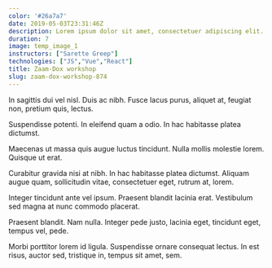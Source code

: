 ```yaml
---
color: '#26a7a7'
date: 2019-05-03T23:31:46Z
description: Lorem ipsum dolor sit amet, consectetuer adipiscing elit. Proin interdum mauris non ligula pellentesque ultrices.
duration: 7
image: temp_image_1
instructors: ["Sarette Greep"]
technologies: ["JS","Vue","React"]
title: Zaam-Dox workshop
slug: zaam-dox-workshop-874
---
```

In sagittis dui vel nisl. Duis ac nibh. Fusce lacus purus, aliquet at, feugiat non, pretium quis, lectus.

Suspendisse potenti. In eleifend quam a odio. In hac habitasse platea dictumst.

Maecenas ut massa quis augue luctus tincidunt. Nulla mollis molestie lorem. Quisque ut erat.

Curabitur gravida nisi at nibh. In hac habitasse platea dictumst. Aliquam augue quam, sollicitudin vitae, consectetuer eget, rutrum at, lorem.

Integer tincidunt ante vel ipsum. Praesent blandit lacinia erat. Vestibulum sed magna at nunc commodo placerat.

Praesent blandit. Nam nulla. Integer pede justo, lacinia eget, tincidunt eget, tempus vel, pede.

Morbi porttitor lorem id ligula. Suspendisse ornare consequat lectus. In est risus, auctor sed, tristique in, tempus sit amet, sem.
